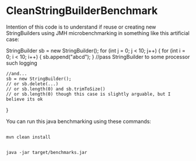 # CleanStringBuilderBenchmark

Intention of this code is to understand if reuse or creating new StringBuilders using JMH microbenchmarking in something like this artificial case:

StringBuilder sb = new StringBuilder();
for (int j = 0; j < 10; j++) {
    for (int i = 0; i < 10; i++) {
        sb.append("abcd");
    }
    //pass StringBuilder to some processor such logging
    
    //and...
    sb = new StringBuilder();
    // or sb.delete(...)
    // or sb.length(0) and sb.trimToSize()
    // or sb.length(0) though this case is slightly arguable, but I believe its ok
}

You can run this java benchmarking using these commands:

<code>
mvn clean install

java -jar target/benchmarks.jar
</code>
